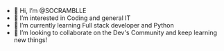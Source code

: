 - 👋 Hi, I’m @SOCRAMBLLE
- 👀 I’m interested in Coding and general IT
- 🌱 I’m currently learning Full stack developer and Python
- 💞️ I’m looking to collaborate on the Dev's Community and keep learning new things!
